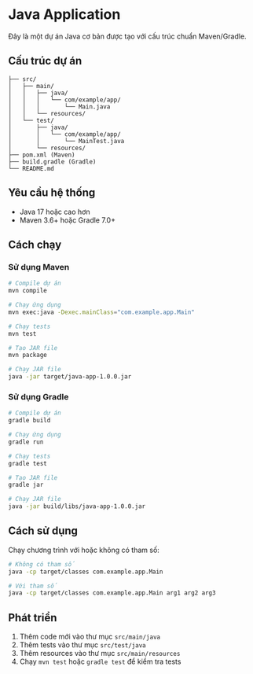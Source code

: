 # Java Application

Đây là một dự án Java cơ bản được tạo với cấu trúc chuẩn Maven/Gradle.

## Cấu trúc dự án

```
├── src/
│   ├── main/
│   │   ├── java/
│   │   │   └── com/example/app/
│   │   │       └── Main.java
│   │   └── resources/
│   └── test/
│       ├── java/
│       │   └── com/example/app/
│       │       └── MainTest.java
│       └── resources/
├── pom.xml (Maven)
├── build.gradle (Gradle)
└── README.md
```

## Yêu cầu hệ thống

- Java 17 hoặc cao hơn
- Maven 3.6+ hoặc Gradle 7.0+

## Cách chạy

### Sử dụng Maven

```bash
# Compile dự án
mvn compile

# Chạy ứng dụng
mvn exec:java -Dexec.mainClass="com.example.app.Main"

# Chạy tests
mvn test

# Tạo JAR file
mvn package

# Chạy JAR file
java -jar target/java-app-1.0.0.jar
```

### Sử dụng Gradle

```bash
# Compile dự án
gradle build

# Chạy ứng dụng
gradle run

# Chạy tests
gradle test

# Tạo JAR file
gradle jar

# Chạy JAR file
java -jar build/libs/java-app-1.0.0.jar
```

## Cách sử dụng

Chạy chương trình với hoặc không có tham số:

```bash
# Không có tham số
java -cp target/classes com.example.app.Main

# Với tham số
java -cp target/classes com.example.app.Main arg1 arg2 arg3
```

## Phát triển

1. Thêm code mới vào thư mục `src/main/java`
2. Thêm tests vào thư mục `src/test/java`
3. Thêm resources vào thư mục `src/main/resources`
4. Chạy `mvn test` hoặc `gradle test` để kiểm tra tests
